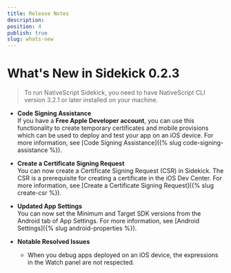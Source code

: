 ```yaml
---
title: Release Notes
description: 
position: 4
publish: true
slug: whats-new
---
```


# What's New in Sidekick 0.2.3

> To run NativeScript Sidekick, you need to have NativeScript CLI version 3.2.1 or later installed on your machine. 

* **Code Signing Assistance**<br/> If you have a **Free Apple Developer account**, you can use this functionality to create temporary certificates and  mobile provisions which can be used to deploy and test your app on an iOS device. For more information, see [Code Signing Assistance]({% slug code-signing-assistance %}).

* **Create a Certificate Signing Request**<br/> You can now create a Certificate Signing Request (CSR) in Sidekick. The CSR is a prerequisite for creating a certificate in the iOS Dev Center. For more information, see [Create a Certificate Signing Request]({% slug create-csr %}).

* **Updated App Settings**<br/> You can now set the Minimum and Target SDK versions from the Android tab of App Settings. For more information, see [Android Settings]({% slug android-properties %}).

* **Notable Resolved Issues**
	* When you debug apps deployed on an iOS device, the expressions in the Watch panel are not respected.
